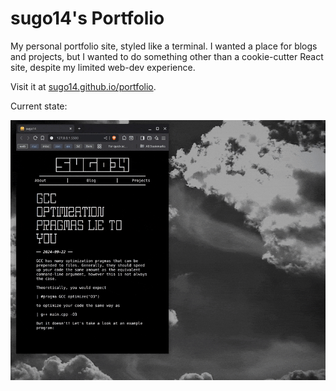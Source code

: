 # sugo14's Portfolio

My personal portfolio site, styled like a terminal. I wanted a place for blogs and projects, but I wanted to do something other than a cookie-cutter React site, despite my limited web-dev experience.

Visit it at [sugo14.github.io/portfolio](https://sugo14.github.io/portfolio/).

Current state:

![Terminal site right now](github/7-21-2025-resizing.gif)

